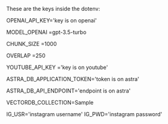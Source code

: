 These are the keys inside the dotenv:

OPENAI_API_KEY='key is on openai'

MODEL_OPENAI =gpt-3.5-turbo

CHUNK_SIZE =1000

OVERLAP =250

YOUTUBE_API_KEY ='key is on youtube'

ASTRA_DB_APPLICATION_TOKEN='token is on astra'

ASTRA_DB_API_ENDPOINT='endpoint is on astra'

VECTORDB_COLLECTION=Sample

IG_USR='instagram username'
IG_PWD='instagram password'